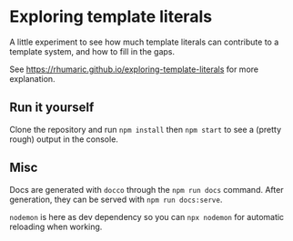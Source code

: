 Exploring template literals
===

A little experiment to see how much template literals can
contribute to a template system, and how to fill in the gaps.

See https://rhumaric.github.io/exploring-template-literals for more explanation.

Run it yourself
---

Clone the repository and run `npm install` then `npm start` to see a (pretty rough) output
in the console.

Misc
---

Docs are generated with `docco` through the `npm run docs` command.
After generation, they can be served with `npm run docs:serve`.

`nodemon` is here as dev dependency so you can `npx nodemon`
for automatic reloading when working.